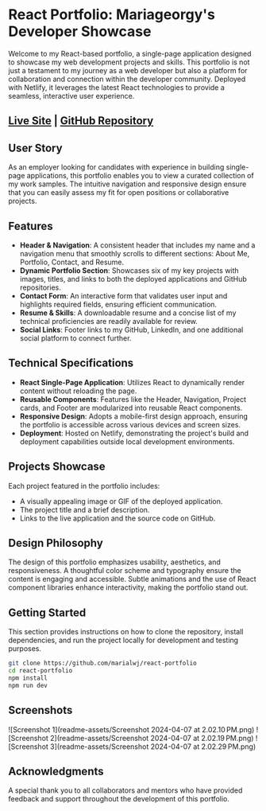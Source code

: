 # React Portfolio: Mariageorgy's Developer Showcase

Welcome to my React-based portfolio, a single-page application designed to showcase my web development projects and skills. This portfolio is not just a testament to my journey as a web developer but also a platform for collaboration and connection within the developer community. Deployed with Netlify, it leverages the latest React technologies to provide a seamless, interactive user experience.

## [Live Site](https://mariageorgy.netlify.app/) | [GitHub Repository](https://github.com/marialwj/react-portfolio)

## User Story

As an employer looking for candidates with experience in building single-page applications, this portfolio enables you to view a curated collection of my work samples. The intuitive navigation and responsive design ensure that you can easily assess my fit for open positions or collaborative projects.

## Features

- **Header & Navigation**: A consistent header that includes my name and a navigation menu that smoothly scrolls to different sections: About Me, Portfolio, Contact, and Resume.
- **Dynamic Portfolio Section**: Showcases six of my key projects with images, titles, and links to both the deployed applications and GitHub repositories.
- **Contact Form**: An interactive form that validates user input and highlights required fields, ensuring efficient communication.
- **Resume & Skills**: A downloadable resume and a concise list of my technical proficiencies are readily available for review.
- **Social Links**: Footer links to my GitHub, LinkedIn, and one additional social platform to connect further.

## Technical Specifications

- **React Single-Page Application**: Utilizes React to dynamically render content without reloading the page.
- **Reusable Components**: Features like the Header, Navigation, Project cards, and Footer are modularized into reusable React components.
- **Responsive Design**: Adopts a mobile-first design approach, ensuring the portfolio is accessible across various devices and screen sizes.
- **Deployment**: Hosted on Netlify, demonstrating the project's build and deployment capabilities outside local development environments.

## Projects Showcase

Each project featured in the portfolio includes:

- A visually appealing image or GIF of the deployed application.
- The project title and a brief description.
- Links to the live application and the source code on GitHub.

## Design Philosophy

The design of this portfolio emphasizes usability, aesthetics, and responsiveness. A thoughtful color scheme and typography ensure the content is engaging and accessible. Subtle animations and the use of React component libraries enhance interactivity, making the portfolio stand out.

## Getting Started

This section provides instructions on how to clone the repository, install dependencies, and run the project locally for development and testing purposes.

```bash
git clone https://github.com/marialwj/react-portfolio
cd react-portfolio
npm install
npm run dev
```
## Screenshots
![Screenshot 1](readme-assets/Screenshot 2024-04-07 at 2.02.10 PM.png)
![Screenshot 2](readme-assets/Screenshot 2024-04-07 at 2.02.19 PM.png)
![Screenshot 3](readme-assets/Screenshot 2024-04-07 at 2.02.29 PM.png)

## Acknowledgments
A special thank you to all collaborators and mentors who have provided feedback and support throughout the development of this portfolio.